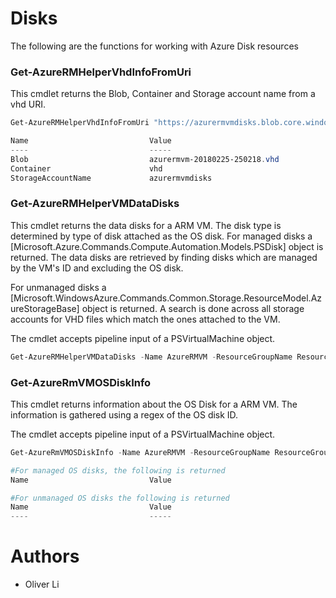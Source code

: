 # Disks

The following are the functions for working with Azure Disk resources

### Get-AzureRMHelperVhdInfoFromUri
This cmdlet returns the Blob, Container and Storage account name from a vhd URI.

```powershell
Get-AzureRMHelperVhdInfoFromUri "https://azurermvmdisks.blob.core.windows.net/vhd/azurermvm-20180225-250218.vhd"

Name                           Value                                                                                                                                                                                                                                               
----                           -----                                                                                                                                                            
Blob                           azurermvm-20180225-250218.vhd                     
Container                      vhd   
StorageAccountName             azurermvmdisks
```

### Get-AzureRMHelperVMDataDisks
This cmdlet returns the data disks for a ARM VM. The disk type is determined by type of disk attached as the OS disk. For managed disks a [Microsoft.Azure.Commands.Compute.Automation.Models.PSDisk] object is returned. The data disks are retrieved by finding disks which are managed by the VM's ID and excluding the OS disk. 

For unmanaged disks a [Microsoft.WindowsAzure.Commands.Common.Storage.ResourceModel.AzureStorageBase] object is returned. A search is done across all storage accounts for VHD files which match the ones attached to the VM.

The cmdlet accepts pipeline input of a PSVirtualMachine object.

```powershell
Get-AzureRMHelperVMDataDisks -Name AzureRMVM -ResourceGroupName ResourceGroup
```

### Get-AzureRmVMOSDiskInfo
This cmdlet returns information about the OS Disk for a ARM VM. The information is gathered using a regex of the OS disk ID. 

The cmdlet accepts pipeline input of a PSVirtualMachine object.

```powershell
Get-AzureRmVMOSDiskInfo -Name AzureRMVM -ResourceGroupName ResourceGroup

#For managed OS disks, the following is returned
Name                           Value                                                                                                                                                            ----                           -----                                                                                                                                                            Name                           azurermvm_OsDisk_1_713bf13751a95946bb44c1bc2e86496b                                                                                                             ResourceGroupName              resourcegroup                                                                                                                                                    SubscriptionID                 ecaadcb5-b445-5453-9418-b5ed9429ce98                                                                                                                            DiskType                       ManagedDisk

#For unmanaged OS disks the following is returned
Name                           Value                                                                                                                                                                                                                                               
----                           -----                                                                                                                                                            Blob                           azurermvm-20180225-250218.vhd                                                                                                                                  Container                      vhd                                                                                                                                                             StorageAccountName             azurermvmdisks                                                                                                                                                DiskType                       Vhd
```


# Authors
- Oliver Li